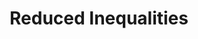 ---
type: topic
title: Reduced Inequalities
description: Reducing income and other inequalities, within and between countries
imageSource: https://upload.wikimedia.org/wikipedia/commons/thumb/a/aa/Sustainable_Development_Goal_10ReducedInequalities.svg/1200px-Sustainable_Development_Goal_10ReducedInequalities.svg.png
weight: 10
tags: ['income inequality']
---